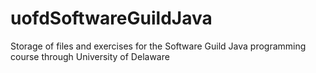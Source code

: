 # uofdSoftwareGuildJava
Storage of files and exercises for the Software Guild Java programming course through University of Delaware
